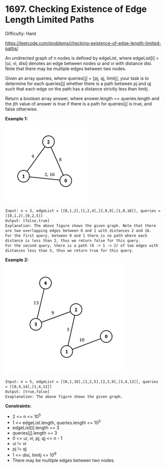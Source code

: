 # 1697. Checking Existence of Edge Length Limited Paths

Difficulty: Hard

https://leetcode.com/problems/checking-existence-of-edge-length-limited-paths/

An undirected graph of n nodes is defined by edgeList, where edgeList[i] = [ui, vi, disi] denotes an edge between nodes ui and vi with distance disi. Note that there may be multiple edges between two nodes.

Given an array queries, where queries[j] = [pj, qj, limitj], your task is to determine for each queries[j] whether there is a path between pj and qj such that each edge on the path has a distance strictly less than limitj .

Return a boolean array answer, where answer.length == queries.length and the jth value of answer is true if there is a path for queries[j] is true, and false otherwise.

**Example 1:**  
![ex1](ex1.png)
```
Input: n = 3, edgeList = [[0,1,2],[1,2,4],[2,0,8],[1,0,16]], queries = [[0,1,2],[0,2,5]]
Output: [false,true]
Explanation: The above figure shows the given graph. Note that there are two overlapping edges between 0 and 1 with distances 2 and 16.
For the first query, between 0 and 1 there is no path where each distance is less than 2, thus we return false for this query.
For the second query, there is a path (0 -> 1 -> 2) of two edges with distances less than 5, thus we return true for this query.
```

**Example 2:**  
![ex2](ex2.png)
```
Input: n = 5, edgeList = [[0,1,10],[1,2,5],[2,3,9],[3,4,13]], queries = [[0,4,14],[1,4,13]]
Output: [true,false]
Exaplanation: The above figure shows the given graph.
```

**Constraints:**

* 2 <= n <= 10<sup>5</sup>
* 1 <= edgeList.length, queries.length <= 10<sup>5</sup>
* edgeList[i].length == 3
* queries[j].length == 3
* 0 <= ui, vi, pj, qj <= n - 1
* ui != vi
* pj != qj
* 1 <= disi, limitj <= 10<sup>9</sup>
* There may be multiple edges between two nodes.
